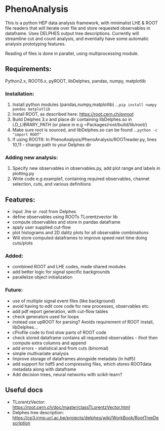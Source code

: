 # PhenoAnalysis
This is a python HEP data analysis framework, with minimalist LHE & ROOT file readers that will iterate over file and store requested observables
in dataframe. Uses DELPHES output tree descriptions. Currently will streamline cut and count analysis, and eventially have some automatic analysis prototyping features.

Reading of files is done in parallel, using multiprocessing module.

## Requirements:
Python2.x, ROOT6.x, pyROOT, libDelphes, pandas, numpy, matplotlib

### Installation:
1. Install python modules (pandas,numpy,matplotlib)
...```pip install numpy pandas matplotlib```
2. Install ROOT, as described here: https://root.cern.ch/pyroot
3. Build Delphes 3.x and place dir containing libDelphes.so in LD_LIBRARY_PATH (or place in e.g ~Packages/root/build/lib/root/)
4. Make sure root is sourced, and libDelphes.so can be found
...```python -c "import ROOT"```
5. If using ROOT6: In PhenoAnalysis/PhenoAnalysis/ROOTreader.py, lines 10,11 - change path to your Delphes dir

### Adding new analysis:
1. Specify new observables in observables.py, add plot range and labels in plotting.py
2. Write code e.g example1, containing required observables, channel selection, cuts, and various definitions 


## Features:
* input .lhe or .root from Delphes
* define observables using ROOTs TLorentzvector lib
* compute observables and store in pandas dataframe
* apply user supplied cut-flow
* plot histograms and 2D dalitz plots for all observable combinations
* Will store computed dataframes to improve speed next time doing cuts/plots

### Added:
* combined ROOT and LHE codes, made shared modules
* add better logic for signal specific backgrounds
* parallelize object initialization

### Future:
* use of multiple signal event files (like background)
* avoid having to edit core code for new processes, observables etc.
* add pdf report generation, with cut-flow tables
* check generators used for loops
* instead use upROOT for parsing? Avoids requirement of ROOT install, libDelphes...
* cProfile code to find slow parts of ROOT code
* check stored dataframe contains all requested observables - ifnot then compute extra columns and append
* add errors - statistical and from cuts (binomial)
* simple multivariate analysis
* Improve storage of dataframes alongside metadata (in hdf5)
* add support for hdf5 and compressing files, which stores ROOTdata metadata along with dataframe
* Add decision trees, neural networks with scikit-learn?

## Useful docs
* TLorentzVector: https://root.cern.ch/doc/master/classTLorentzVector.html
* Delphes tree description: https://cp3.irmp.ucl.ac.be/projects/delphes/wiki/WorkBook/RootTreeDescription
